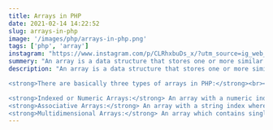 ```yaml
---
title: Arrays in PHP
date: 2021-02-14 14:22:52
slug: arrays-in-php
image: '/images/php/arrays-in-php.png'
tags: ['php', 'array']
instagram: "https://www.instagram.com/p/CLRhxbuDs_x/?utm_source=ig_web_copy_link"
summery: "An array is a data structure that stores one or more similar type of values in a single value. For example if you want to store 100 numbers then instead of defining 100 variables its easy to define an array of 100 length."
description: "An array is a data structure that stores one or more similar type of values in a single value. For example if you want to store 100 numbers then instead of defining 100 variables its easy to define an array of 100 length.<br><br>

<strong>There are basically three types of arrays in PHP:</strong><br><br>

<strong>Indexed or Numeric Arrays:</strong> An array with a numeric index where values are stored linearly.<br>
<strong>Associative Arrays:</strong> An array with a string index where instead of linear storage, each value can be assigned a specific key.<br>
<strong>Multidimensional Arrays:</strong> An array which contains single or multiple array within it and can be accessed via multiple indices."
---
```

